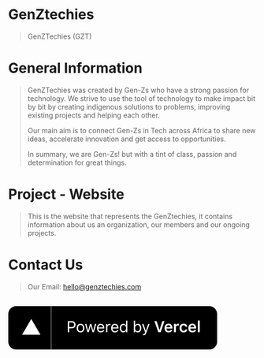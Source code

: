 # GenZtechies

> GenZTechies (GZT)

# General Information

> GenZTechies was created by Gen-Zs who have a strong passion for technology. We strive
> to use the tool of technology to make impact bit by bit by creating indigenous solutions
> to problems, improving existing projects and helping each other.
>
> Our main aim is to connect Gen-Zs in Tech across Africa to
> share new ideas, accelerate innovation and get access to opportunities.
>
> In summary, we are Gen-Zs! but with a tint of class, passion and determination for
> great things.

# Project - Website

> This is the website that represents the GenZtechies, it contains information about us an
> organization, our members and our ongoing projects.

# Contact Us

> Our Email: hello@genztechies.com

<br />

<a target="_blank" href="https://www.vercel.com?utm_source=genztechies&utm_campaign=oss">
  <img src="./public/powered-by-vercel.svg" alt="Powered by vercel">
</a>

